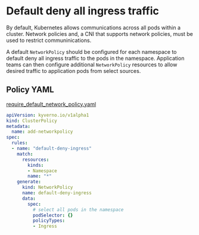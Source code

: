 # Default deny all ingress traffic

By default, Kubernetes allows communications across all pods within a cluster. Network policies and, a CNI that supports network policies, must be used to restrict communinications. 

A default `NetworkPolicy` should be configured for each namespace to default deny all ingress traffic to the pods in the namespace. Application teams can then configure additional `NetworkPolicy` resources to allow desired traffic to application pods from select sources.

## Policy YAML 

[require_default_network_policy.yaml](best_practices/require_default_network_policy.yaml)

````yaml
apiVersion: kyverno.io/v1alpha1
kind: ClusterPolicy
metadata:
  name: add-networkpolicy
spec:
  rules:
  - name: "default-deny-ingress"
    match:
      resources: 
        kinds:
        - Namespace
        name: "*"
    generate: 
      kind: NetworkPolicy
      name: default-deny-ingress
      data:
        spec:
          # select all pods in the namespace
          podSelector: {}
          policyTypes: 
          - Ingress
````